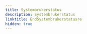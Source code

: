 ```yaml
---
title: Systembrukerstatus
description: Systembrukerstatus
linktitle: EndSystembrukerstatusre 
hidden: true
---
```

